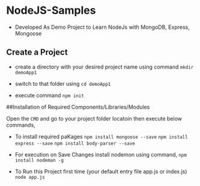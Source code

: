 # NodeJS-Samples
* Developed As Demo Project to Learn NodeJs with MongoDB, Express, Mongoose

## Create a Project
*   create a directory with your desired project name using command
        `mkdir demoApp1`

*   switch to that folder using 
        `cd demoApp1`

*   execute command 
        `npm init`

    
##Installation of Required Components/Libraries/Modules

Open the `CMD` and go to your project folder locatoin then execute below commands,
* To install required paKages
    `npm install mongoose --save`
    `npm install express --save`
    `npm install body-parser --save`

* For execution on Save Changes install nodemon using command,
    `npm install nodeman -g`

* To Run this Project first time (your default entry file app.js or index.js)
    `node app.js`


